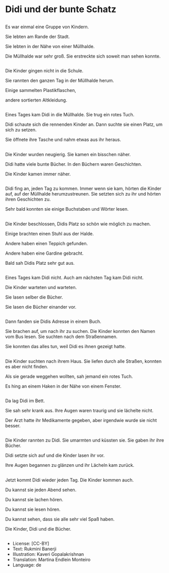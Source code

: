 # Didi und der bunte Schatz

##
Es war einmal eine Gruppe von Kindern.

Sie lebten am Rande der Stadt.

Sie lebten in der Nähe von einer Müllhalde.

Die Müllhalde war sehr groß. Sie erstreckte sich soweit man sehen konnte.

##
Die Kinder gingen nicht in die Schule.

Sie rannten den ganzen Tag in der Müllhalde herum.

Einige sammelten Plastikflaschen,

andere sortierten Altkleidung.

##
Eines Tages kam Didi in die Müllhalde. Sie trug ein rotes Tuch.

Didi schaute sich die rennenden Kinder an. Dann suchte sie einen Platz, um sich zu setzen.

Sie öffnete ihre Tasche und nahm etwas aus ihr heraus.

##
Die Kinder wurden neugierig. Sie kamen ein bisschen näher.

Didi hatte viele bunte Bücher. In den Büchern waren Geschichten. 

Die Kinder kamen immer näher.

##
Didi fing an, jeden Tag zu kommen. Immer wenn sie kam, hörten die Kinder auf, auf der Müllhalde herumzustreunen. Sie setzten sich zu ihr und hörten ihren Geschichten zu.

Sehr bald konnten sie einige Buchstaben und Wörter lesen.

##
Die Kinder beschlossen, Didis Platz so schön wie möglich zu machen.

Einige brachten einen Stuhl aus der Halde. 

Andere haben einen Teppich gefunden.

Andere haben eine Gardine gebracht.

Bald sah Didis Platz sehr gut aus.

##
Eines Tages kam Didi nicht. Auch am nächsten Tag kam Didi nicht.

Die Kinder warteten und warteten.

Sie lasen selber die Bücher.

Sie lasen die Bücher einander vor.

##
Dann fanden sie Didis Adresse in einem Buch.

Sie brachen auf, um nach ihr zu suchen. Die Kinder konnten den Namen vom Bus lesen. Sie suchten nach dem Straßennamen.

Sie konnten das alles tun, weil Didi es ihnen gezeigt hatte.

##
Die Kinder suchten nach ihrem Haus. Sie liefen durch alle Straßen, konnten es aber nicht finden. 

Als sie gerade weggehen wollten, sah jemand ein rotes Tuch.

Es hing an einem Haken in der Nähe von einem Fenster.

##
Da lag Didi im Bett.

Sie sah sehr krank aus. Ihre Augen waren traurig und sie lächelte nicht. 

Der Arzt hatte ihr Medikamente gegeben, aber irgendwie wurde sie nicht besser.

##
Die Kinder rannten zu Didi. Sie umarmten und küssten sie. Sie gaben ihr ihre Bücher.

Didi setzte sich auf und die Kinder lasen ihr vor.

Ihre Augen begannen zu glänzen und ihr Lächeln kam zurück.

##
Jetzt kommt Didi wieder jeden Tag. Die Kinder kommen auch.

Du kannst sie jeden Abend sehen. 

Du kannst sie lachen hören.

Du kannst sie lesen hören. 

Du kannst sehen, dass sie alle sehr viel Spaß haben.

Die Kinder, Didi und die Bücher.

##
* License: [CC-BY]
* Text: Rukmini Banerji
* Illustration: Kaveri Gopalakrishnan
* Translation: Martina Endlein Monteiro
* Language: de

